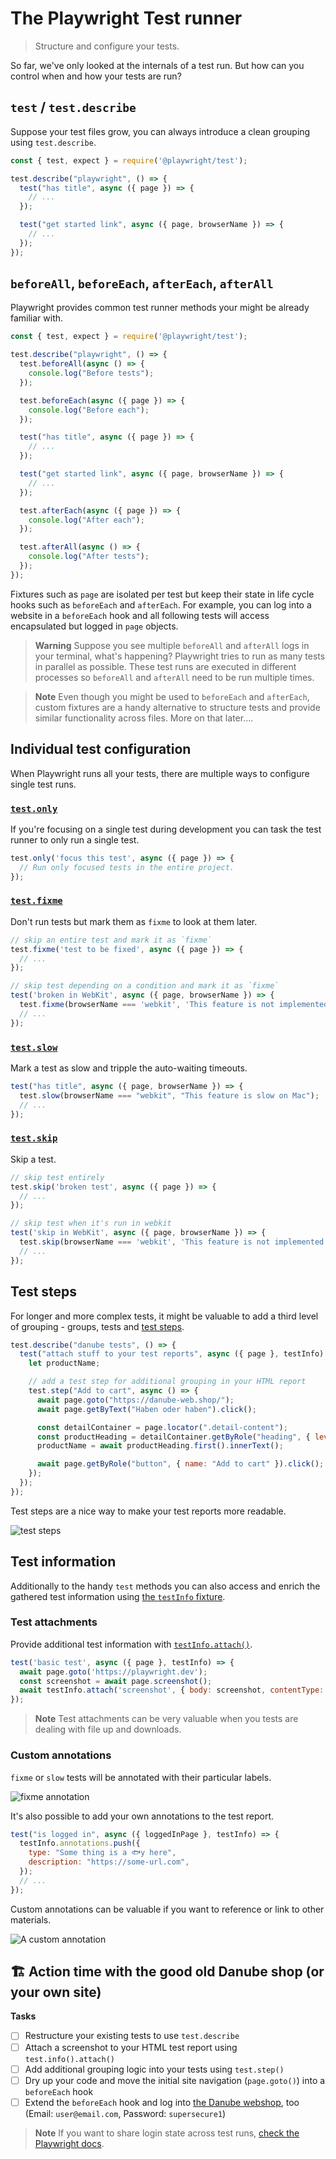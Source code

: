 # The Playwright Test runner
> Structure and configure your tests.

So far, we've only looked at the internals of a test run. But how can you control when and how your tests are run?

## `test` / `test.describe`

Suppose your test files grow, you can always introduce a clean grouping using `test.describe`.

```javascript
const { test, expect } = require('@playwright/test');

test.describe("playwright", () => {
  test("has title", async ({ page }) => {
    // ...
  });

  test("get started link", async ({ page, browserName }) => {
    // ...
  });
});
```

## `beforeAll`, `beforeEach`, `afterEach`, `afterAll`

Playwright provides common test runner methods your might be already familiar with.

```javascript
const { test, expect } = require('@playwright/test');

test.describe("playwright", () => {
  test.beforeAll(async () => {
    console.log("Before tests");
  });

  test.beforeEach(async ({ page }) => {
    console.log("Before each");
  });

  test("has title", async ({ page }) => {
    // ...
  });

  test("get started link", async ({ page, browserName }) => {
    // ...
  });

  test.afterEach(async ({ page }) => {
    console.log("After each");
  });

  test.afterAll(async () => {
    console.log("After tests");
  });
});

```

Fixtures such as `page` are isolated per test but keep their state in life cycle hooks such as `beforeEach` and `afterEach`. For example, you can log into a website in a `beforeEach` hook and all following tests will access encapsulated but logged in `page` objects.

> **Warning** Suppose you see multiple `beforeAll` and `afterAll` logs in your terminal, what's happening?
> Playwright tries to run as many tests in parallel as possible. These test runs are executed in different processes so `beforeAll` and `afterAll` need to be run multiple times.

> **Note** Even though you might be used to `beforeEach` and `afterEach`, custom fixtures are a handy alternative to structure tests and provide similar functionality across files. More on that later....

## Individual test configuration

When Playwright runs all your tests, there are multiple ways to configure single test runs.

### [`test.only`](https://playwright.dev/docs/api/class-test#test-only)

If you're focusing on a single test during development you can task the test runner to only run a single test.

```javascript
test.only('focus this test', async ({ page }) => {
  // Run only focused tests in the entire project.
});
```

### [`test.fixme`](https://playwright.dev/docs/api/class-test#test-fixme-2)

Don't run tests but mark them as `fixme` to look at them later.

```javascript
// skip an entire test and mark it as `fixme`
test.fixme('test to be fixed', async ({ page }) => {
  // ...
});

// skip test depending on a condition and mark it as `fixme`
test('broken in WebKit', async ({ page, browserName }) => {
  test.fixme(browserName === 'webkit', 'This feature is not implemented on Mac yet');
  // ...
});
```

### [`test.slow`](https://playwright.dev/docs/api/class-test#test-slow-1)

Mark a test as slow and tripple the auto-waiting timeouts.

```javascript
test("has title", async ({ page, browserName }) => {
  test.slow(browserName === "webkit", "This feature is slow on Mac");
  // ...
});
```

### [`test.skip`](https://playwright.dev/docs/api/class-test#test-skip-2)

Skip a test.

```javascript
// skip test entirely
test.skip('broken test', async ({ page }) => {
  // ...
});

// skip test when it's run in webkit
test('skip in WebKit', async ({ page, browserName }) => {
  test.skip(browserName === 'webkit', 'This feature is not implemented for Mac');
  // ...
});
```

## Test steps

For longer and more complex tests, it might be valuable to add a third level of grouping - groups, tests and [test steps](https://playwright.dev/docs/api/class-test#test-step).

```javascript
test.describe("danube tests", () => {
  test("attach stuff to your test reports", async ({ page }, testInfo) => {
    let productName;

    // add a test step for additional grouping in your HTML report
    test.step("Add to cart", async () => {
      await page.goto("https://danube-web.shop/");
      await page.getByText("Haben oder haben").click();

      const detailContainer = page.locator(".detail-content");
      const productHeading = detailContainer.getByRole("heading", { level: 2 });
      productName = await productHeading.first().innerText();

      await page.getByRole("button", { name: "Add to cart" }).click();
    });
  });
});
```

Test steps are a nice way to make your test reports more readable.

![test steps](../../assets/02-04-test-steps.png)

## Test information

Additionally to the handy `test` methods you can also access and enrich the gathered test information using [the `testInfo` fixture](https://playwright.dev/docs/api/class-testinfo#test-info-attach).

### Test attachments

Provide additional test information with [`testInfo.attach()`](https://playwright.dev/docs/api/class-testinfo#test-info-attach).

```javascript
test('basic test', async ({ page }, testInfo) => {
  await page.goto('https://playwright.dev');
  const screenshot = await page.screenshot();
  await testInfo.attach('screenshot', { body: screenshot, contentType: 'image/png' });
});
```

> **Note** Test attachments can be very valuable when you tests are dealing with file up and downloads.

### Custom annotations

`fixme` or `slow` tests will be annotated with their particular labels.

![fixme annotation](../../assets/02-04-fixme-annotation.png)

It's also possible to add your own annotations to the test report.

```javascript
test("is logged in", async ({ loggedInPage }, testInfo) => {
  testInfo.annotations.push({
    type: "Some thing is a 🐟y here",
    description: "https://some-url.com",
  });
  // ...
});
```

Custom annotations can be valuable if you want to reference or link to other materials.

![A custom annotation](../../assets/02-04-custom-annotation.png)

## 🏗️ Action time with the good old Danube shop (or your own site)

**Tasks**

- [ ] Restructure your existing tests to use `test.describe`
- [ ] Attach a screenshot to your HTML test report using `test.info().attach()`
- [ ] Add additional grouping logic into your tests using `test.step()`
- [ ] Dry up your code and move the initial site navigation (`page.goto()`) into a `beforeEach` hook
- [ ] Extend the `beforeEach` hook and log into [the Danube webshop](https://danube-web.shop/), too (Email: `user@email.com`, Password: `supersecure1`)

> **Note** If you want to share login state across test runs, [check the Playwright docs](https://playwright.dev/docs/auth).
